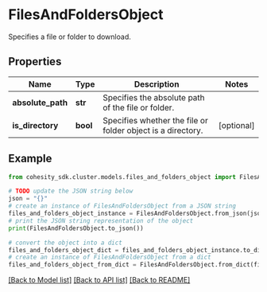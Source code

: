# FilesAndFoldersObject

Specifies a file or folder to download.

## Properties

Name | Type | Description | Notes
------------ | ------------- | ------------- | -------------
**absolute_path** | **str** | Specifies the absolute path of the file or folder. | 
**is_directory** | **bool** | Specifies whether the file or folder object is a directory. | [optional] 

## Example

```python
from cohesity_sdk.cluster.models.files_and_folders_object import FilesAndFoldersObject

# TODO update the JSON string below
json = "{}"
# create an instance of FilesAndFoldersObject from a JSON string
files_and_folders_object_instance = FilesAndFoldersObject.from_json(json)
# print the JSON string representation of the object
print(FilesAndFoldersObject.to_json())

# convert the object into a dict
files_and_folders_object_dict = files_and_folders_object_instance.to_dict()
# create an instance of FilesAndFoldersObject from a dict
files_and_folders_object_from_dict = FilesAndFoldersObject.from_dict(files_and_folders_object_dict)
```
[[Back to Model list]](../README.md#documentation-for-models) [[Back to API list]](../README.md#documentation-for-api-endpoints) [[Back to README]](../README.md)


